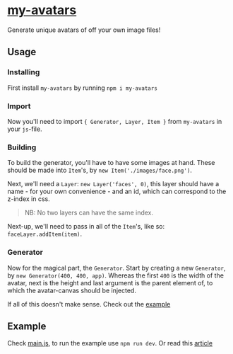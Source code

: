 # [my-avatars](https://www.npmjs.com/package/my-avatars)

Generate unique avatars of off your own image files!

## Usage

### Installing

First install `my-avatars` by running `npm i my-avatars`

### Import

Now you'll need to import `{ Generator, Layer, Item }` from `my-avatars` in your `js`-file.

### Building

To build the generator, you'll have to have some images at hand. These should be made into `Item`'s, by `new Item('./images/face.png')`.

Next, we'll need a `Layer`: `new Layer('faces', 0)`, this layer should have a name - for your own convenience - and an id, which can correspond to the z-index in css.

> NB: No two layers can have the same index.

Next-up, we'll need to pass in all of the `Item`'s, like so: `faceLayer.addItem(item)`.

### Generator

Now for the magical part, the `Generator`. Start by creating a new `Generator`, by `new Generator(400, 400, app)`. Whereas the first `400` is the width of the avatar, next is the height and last argument is the parent element of, to which the avatar-canvas should be injected.

If all of this doesn't make sense. Check out the [example](#example)

## Example

Check [main.js](./main.js), to run the example use `npm run dev`. Or read this [article]()
